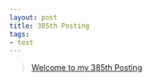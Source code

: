 ```yaml
---
layout: post
title: 385th Posting
tags: 
- text
---
```


> [Welcome to my 385th Posting](https://janghan-kor.tistory.com/1499)

